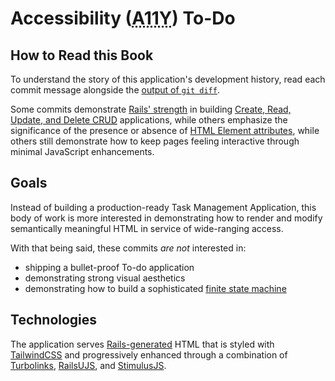 # Accessibility (<abbr title="Accessibility">A11Y</abbr>) To-Do

## How to Read this Book

To understand the story of this application's development history, read each
commit message alongside the [output of `git diff`][how-to-read-a-git-diff].

Some commits demonstrate [Rails' strength][Rails] in building [Create, Read,
Update, and Delete <abbr title="Create, Read, Update, and
Delete">CRUD</abbr>][CRUD] applications, while others emphasize the significance
of the presence or absence of [HTML Element attributes][mdn-attributes], while
others still demonstrate how to keep pages feeling interactive through minimal
JavaScript enhancements.

[how-to-read-a-git-diff]: https://www.atlassian.com/git/tutorials/saving-changes/git-diff
[CRUD]: https://en.wikipedia.org/wiki/Create,_read,_update_and_delete
[mdn-attributes]: https://developer.mozilla.org/en-US/docs/Web/HTML/Attributes

## Goals

Instead of building a production-ready Task Management Application, this body of
work is more interested in demonstrating how to render and modify semantically
meaningful HTML in service of wide-ranging access.

With that being said, these commits _are not_ interested in:

* shipping a bullet-proof To-do application
* demonstrating strong visual aesthetics
* demonstrating how to build a sophisticated [finite state machine][]

[finite state machine]: https://en.wikipedia.org/wiki/Finite-state_machine

## Technologies

The application serves [Rails-generated][Rails] HTML that is styled with
[TailwindCSS][] and progressively enhanced through a combination of
[Turbolinks][], [RailsUJS][], and [StimulusJS][].

[Rails]: https://rubyonrails.org/
[TailwindCSS]: https://tailwindcss.com/
[Turbolinks]: https://github.com/turbolinks/turbolinks/tree/v5.2.0
[RailsUJS]: https://edgeguides.rubyonrails.org/working_with_javascript_in_rails.html#unobtrusive-javascript
[StimulusJS]: https://stimulusjs.org/

